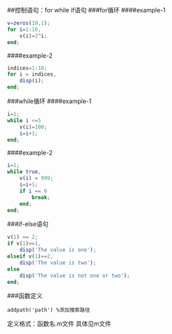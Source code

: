 ##控制语句：for while if语句
###for循环
####example-1
```octave
v=zeros(10,1);
for i=1:10,
    v(i)=2^i;
end;
```
####example-2
```octave
indices=1:10;
for i = indices,
    disp(i);
end;
```
###while循环
####example-1
```octave
i=1;
while i <=5
    v(i)=100;
    i=i+1;
end;
```
####example-2
```octave
i=1;
while true,
    v(i) = 999;
    i=i+1;
    if i == 6
        break;
    end;
end;
```     
###if-else语句
```octave
v(1) == 2;
if v(1)==1,
    disp('The value is one');
elseif v(1)==2,
    disp('The value is two');
else 
    disp('The value is not one or two');
end;
```
###函数定义
```ovtave
addpath('path') %添加搜索路径
```
定义格式：函数名.m文件
具体见m文件



